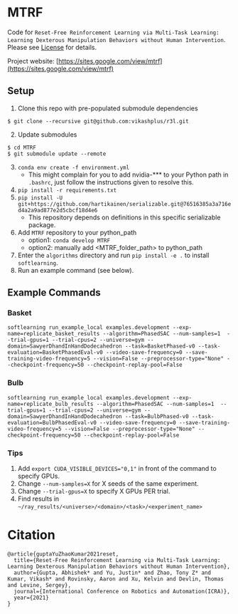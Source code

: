 # MTRF
Code for `Reset-Free Reinforcement Learning via Multi-Task Learning:
Learning Dexterous Manipulation Behaviors without Human Intervention`. Please see [License](LICENSE) for details.

Project website: [https://sites.google.com/view/mtrf](https://sites.google.com/view/mtrf)


## Setup

1. Clone this repo with pre-populated submodule dependencies
```
$ git clone --recursive git@github.com:vikashplus/r3l.git
```
2. Update submodules
```
$ cd MTRF
$ git submodule update --remote
```
3. `conda env create -f environment.yml`
    - This might complain for you to add nvidia-*** to your Python path in
      `.bashrc`, just follow the instructions given to resolve this.
4. `pip install -r requirements.txt`
5. `pip install -U git+https://github.com/hartikainen/serializable.git@76516385a3a716ed4a2a9ad877e2d5cbcf18d4e6`
    - This repository depends on definitions in this specific serializable package.
6. Add `MTRF` repository to your python_path
    - option1: `conda develop MTRF`
    - option2: manually add <MTRF_folder_path> to python_path
7. Enter the `algorithms` directory and run `pip install -e .` to install `softlearning`.
8. Run an example command (see below).

## Example Commands

### Basket

```
softlearning run_example_local examples.development --exp-name=replicate_basket_results --algorithm=PhasedSAC --num-samples=1  --trial-gpus=1 --trial-cpus=2 --universe=gym --domain=SawyerDhandInHandDodecahedron --task=BasketPhased-v0 --task-evaluation=BasketPhasedEval-v0 --video-save-frequency=0 --save-training-video-frequency=5 --vision=False --preprocessor-type="None" --checkpoint-frequency=50 --checkpoint-replay-pool=False
```

### Bulb

```
softlearning run_example_local examples.development --exp-name=replicate_bulb_results --algorithm=PhasedSAC --num-samples=1  --trial-gpus=1 --trial-cpus=2 --universe=gym --domain=SawyerDhandInHandDodecahedron --task=BulbPhased-v0 --task-evaluation=BulbPhasedEval-v0 --video-save-frequency=0 --save-training-video-frequency=5 --vision=False --preprocessor-type="None" --checkpoint-frequency=50 --checkpoint-replay-pool=False
```

### Tips

1. Add `export CUDA_VISIBLE_DEVICES="0,1"` in front of the command to specify GPUs.
2. Change `--num-samples=X` for X seeds of the same experiment.
3. Change `--trial-gpus=X` to specify X GPUs PER trial.
4. Find results in `~/ray_results/<universe>/<domain>/<task>/<experiment_name>`


# Citation
```
@article{guptaYuZhaoKumar2021reset,
  title={Reset-Free Reinforcement Learning via Multi-Task Learning: Learning Dexterous Manipulation Behaviors without Human Intervention},
  author={Gupta, Abhishek* and Yu, Justin* and Zhao, Tony Z* and Kumar, Vikash* and Rovinsky, Aaron and Xu, Kelvin and Devlin, Thomas and Levine, Sergey},
  journal={International Conference on Robotics and Automation(ICRA)},
  year={2021}
}
```
